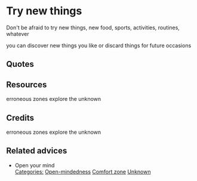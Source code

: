 # Try new things

Don't be afraid to try new things, new food, sports, activities, routines, whatever

you can discover new things you like or discard things for future occasions



## Quotes

## Resources

erroneous zones explore the unknown

## Credits

erroneous zones explore the unknown

## Related advices

- Open your mind
<br/>[Categories:](../Categories/index.md) [Open-mindedness](../Categories/Open-mindedness.md) [Comfort zone](../Categories/Comfort%20zone.md) [Unknown](../Categories/Unknown.md)